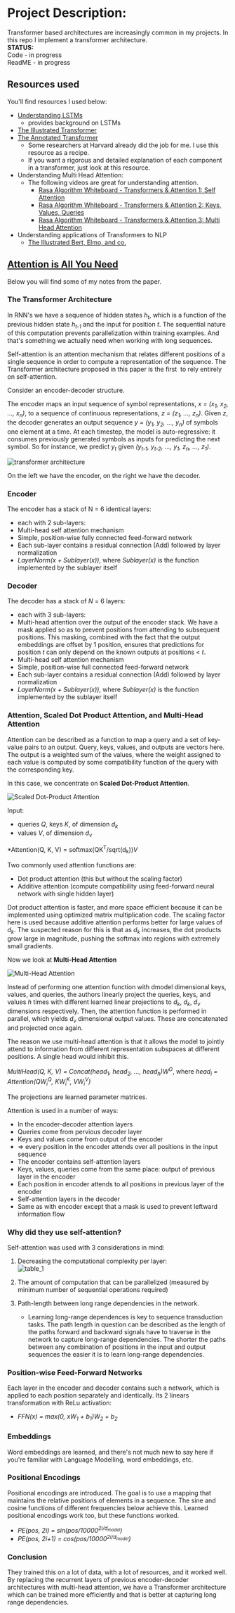 # Project Description:

Transformer based architectures are increasingly common in my projects. 
In this repo I implement a transformer architecture.  
**STATUS:**  
Code - in progress  
ReadME - in progress

## Resources used ##
You'll find resources I used below:
- [Understanding LSTMs](https://colah.github.io/posts/2015-08-Understanding-LSTMs/)  
    - provides background on LSTMs 
- [The Illustrated Transformer](https://jalammar.github.io/illustrated-transformer/)
- [The Annotated Transformer](https://nlp.seas.harvard.edu/2018/04/03/attention.html)  
    - Some researchers at Harvard already did the job for me. I use this resource as a recipe. 
    - If you want a rigorous and detailed explanation of each component in a transformer, just look at this resource.
- Understanding Multi Head Attention:
    - The following videos are great for understanding attention.  
        - [Rasa Algorithm Whiteboard - Transformers & Attention 1: Self Attention](https://www.youtube.com/watch?v=yGTUuEx3GkA)  
        - [Rasa Algorithm Whiteboard - Transformers & Attention 2: Keys, Values, Queries](https://www.youtube.com/watch?v=tIvKXrEDMhk)  
        - [Rasa Algorithm Whiteboard - Transformers & Attention 3: Multi Head Attention](https://www.youtube.com/watch?v=23XUv0T9L5c)  
- Understanding applications of Transformers to NLP
    - [The Illustrated Bert, Elmo, and co.](https://jalammar.github.io/illustrated-bert/)  

## [Attention is All You Need](https://arxiv.org/abs/1706.03762)
Below you will find some of my notes from the paper. 

### The Transformer Architecture

In RNN's we have a sequence of hidden states *h<sub>t</sub>*, which is a function of the previous hidden state *h<sub>t-1</sub>* and the input for position *t*. The sequential nature of this computation prevents parallelization within training examples. And that's something we actually need when working with long sequences.

Self-attention is an attention mechanism that relates different positions of a single sequence in order to compute a representation of the sequence. The Transformer architecture proposed in this paper is the first  to rely entirely on self-attention.

Consider an encoder-decoder structure. 

The encoder maps an input sequence of symbol representations, *x = (x<sub>1</sub>, x<sub>2</sub>, ..., x<sub>n</sub>)*, to a sequence of continuous representations, *z = (z<sub>1</sub>, ..., z<sub>n</sub>)*. Given *z*, the decoder generates an output sequence *y = (y<sub>1</sub>, y<sub>2</sub>, ..., y<sub>n</sub>)* of symbols one element at a time. At each timestep, the model is auto-regressive: it consumes previously generated symbols as inputs for predicting the next symbol. So for instance, we predict *y<sub>t</sub>* given *(y<sub>t-1</sub>, y<sub>t-2</sub>, ..., y<sub>1</sub>, z<sub>n</sub>, ..., z<sub>1</sub>)*.

![transformer architecture](images/transformer_architecture.png)

On the left we have the encoder, on the right we have the decoder.

### Encoder

The encoder has a stack of N = 6 identical layers:

-   each with 2 sub-layers:
  -   Multi-head self attention mechanism
  -   Simple, position-wise fully connected feed-forward network
-   Each sub-layer contains a residual connection (Add) followed by layer normalization
  -   *LayerNorm(x + Sublayer(x))*, where *Sublayer(x)* is the function implemented by the sublayer itself

### Decoder

The decoder has a stack of *N* = 6 layers:
-   each with 3 sub-layers:
  -   Multi-head attention over the output of the encoder stack. We have a mask applied so as to prevent positions from attending to subsequent positions. This masking, combined with the fact that the output embeddings are offset by 1 position, ensures that predictions for position *t* can only depend on the known outputs at positions < *t*.
  -   Multi-head self attention mechanism
  -   Simple, position-wise full connected feed-forward network
-   Each sub-layer contains a residual connection (Add) followed by layer normalization
  -   *LayerNorm(x + Sublayer(x))*, where *Sublayer(x)* is the function implemented by the sublayer itself

### Attention, Scaled Dot Product Attention, and Multi-Head Attention

Attention can be described as a function to map a query and a set of key-value pairs to an output. Query, keys, values, and outputs are vectors here. The output is a weighted sum of the values, where the weight assigned to each value is computed by some compatibility function of the query with the corresponding key.

In this case, we concentrate on **Scaled Dot-Product Attention**.

![Scaled Dot-Product Attention](images/scaled_dot_product_attention.png)

Input:
-   queries *Q*, keys *K*, of dimension *d<sub>k</sub>*
-   values *V*, of dimension *d<sub>v</sub>*

*Attention(Q, K, V) = softmax(QK<sup>T</sup>/sqrt(d<sub>k</sub>))*V*

Two commonly used attention functions are:
-   Dot product attention (this but without the scaling factor)
-   Additive attention (compute compatibility using feed-forward neural network with single hidden layer)

Dot product attention is faster, and more space efficient because it can be implemented using optimized matrix multiplication code. The scaling factor here is used because additive attention performs better for large values of *d<sub>k</sub>*. The suspected reason for this is that as *d<sub>k</sub>* increases, the dot products grow large in magnitude, pushing the softmax into regions with extremely small gradients.

Now we look at **Multi-Head Attention**

![Multi-Head Attention](images/multi_head_attention.png)

Instead of performing one attention function with dmodel dimensional keys, values, and queries, the authors linearly project the queries, keys, and values *h* times with different learned linear projections to *d<sub>k</sub>*, *d<sub>k</sub>*, *d<sub>v</sub>* dimensions respectively. Then, the attention function is performed in parallel, which yields *d<sub>v</sub>* dimensional output values. These are concatenated and projected once again.

The reason we use multi-head attention is that it allows the model to jointly attend to information from different representation subspaces at different positions. A single head would inhibit this.

*MultiHead(Q, K, V) = Concat(head<sub>1</sub>, head<sub>2</sub>, ..., head<sub>h</sub>)W<sup>O</sup>*, 
where *head<sub>i</sub> = Attention(QW<sub>i</sub><sup>Q</sup>, KW<sub>i</sub><sup>K</sup>, VW<sub>i</sub><sup>V</sup>)*

The projections are learned parameter matrices.

Attention is used in a number of ways:
-   In the encoder-decoder attention layers
  -   Queries come from pervious decoder layer
  -   Keys and values come from output of the encoder
  -   => every position in the encoder attends over all positions in the input sequence
-   The encoder contains self-attention layers
  -   Keys, values, queries come from the same place: output of previous layer in the encoder
  -   Each position in encoder attends to all positions in previous layer of the encoder
-   Self-attention layers in the decoder
  -   Same as with encoder except that a mask is used to prevent leftward information flow

### Why did they use self-attention?

Self-attention was used with 3 considerations in mind:

1.  Decreasing the computational complexity per layer:  
    ![table_1](images/table_1.png)

2.  The amount of computation that can be parallelized (measured by minimum number of sequential operations required)

3.  Path-length between long range dependencies in the network. 
    - Learning long-range dependences is key to sequence transduction tasks. The path length in question can be described as the length of the paths forward and backward signals have to traverse in the network to capture long-range dependencies. The shorter the paths between any combination of positions in the input and output sequences the easier it is to learn long-range dependencies.

### Position-wise Feed-Forward Networks

Each layer in the encoder and decoder contains such a network, which is applied to each position separately and identically. Its 2 linears transformation with ReLu activation:
-   *FFN(x) = max(0, xW<sub>1</sub> + b<sub>1</sub>)W<sub>2</sub> + b<sub>2</sub>*

### Embeddings

Word embeddings are learned, and there's not much new to say here if you're familiar with Language Modelling, word embeddings, etc.

### Positional Encodings

Positional encodings are introduced. The goal is to use a mapping that maintains the relative positions of elements in a sequence. The sine and cosine functions of different frequencies below achieve this. Learned positional encodings work too, but these functions worked.
-   *PE(pos, 2i) = sin(pos/10000<sup>2i/d<sub>model</sub></sup>)*
-   *PE(pos, 2i+1) = cos(pos/10000<sup>2i/d<sub>model</sub></sup>)*

### Conclusion

They trained this on a lot of data, with a lot of resources, and it worked well. By replacing the recurrent layers of previous encoder-decoder architectures with multi-head attention, we have a Transformer architecture which can be trained more efficiently and that is better at capturing long range dependencies.
